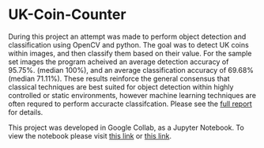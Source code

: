 # UK-Coin-Counter
During this project an attempt was made to perform object detection and classification using OpenCV and python. The goal was to detect UK coins within images, and then classify them based on their value. For the sample set images the program acheived an average detection accuracy of 95.75%. (median 100%), and an average classification accuracy of 69.68% (median 71.11%). These results reinforce the general consensus that classical techniques are best suited for object detection within highly controlled or static environments, however machine learning techniques are often requred to perform accuracte classifcation. Please see the [full report](https://github.com/Luke-Byrne-uni/UK-Coin-Counter/blob/main/Coin-Counter-Report.pdf) for details.

This project was developed in Google Collab, as a Jupyter Notebook. To view the notebook please visit [this link](https://colab.research.google.com/github/Luke-Byrne-uni/UK-Coin-Counter/blob/main/Coin-Counter-Notebook.ipynb#scrollTo=V1_U_kb8t7nz) or [this link](https://nbviewer.jupyter.org/github/Luke-Byrne-uni/UK-Coin-Counter/blob/main/Coin-Counter-Notebook.ipynb).
